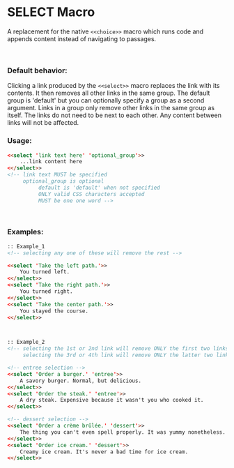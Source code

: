 # SELECT Macro

A replacement for the native `<<choice>>` macro which runs code and appends content instead of navigating to passages.

&nbsp;

### Default behavior:
Clicking a link produced by the `<<select>>` macro replaces the link with its contents. It then removes all other links in the same group. The default group is 'default' but you can optionally specify a group as a second argument. Links in a group only remove other links in the same group as itself. The links do not need to be next to each other. Any content between links will not be affected.

### Usage:
```html
<<select 'link text here' 'optional_group'>>
    ...link content here
<</select>>
<!-- link text MUST be specified
     optional_group is optional
          default is 'default' when not specified
          ONLY valid CSS characters accepted
          MUST be one one word -->
```
    
&nbsp;    

### Examples:
```html
:: Example_1
<!-- selecting any one of these will remove the rest -->

<<select 'Take the left path.'>>
    You turned left.
<</select>>
<<select 'Take the right path.'>>
    You turned right.
<</select>>
<<select 'Take the center path.'>>
    You stayed the course.
<</select>>



:: Example_2
<!-- selecting the 1st or 2nd link will remove ONLY the first two links,
     selecting the 3rd or 4th link will remove ONLY the latter two links -->

<!-- entree selection -->
<<select 'Order a burger.' 'entree'>>
    A savory burger. Normal, but delicious.
<</select>>
<<select 'Order the steak.' 'entree'>>
    A dry steak. Expensive because it wasn't you who cooked it.
<</select>>

<!-- dessert selection -->
<<select 'Order a crème brûlée.' 'dessert'>>
    The thing you can't even spell properly. It was yummy nonetheless.
<</select>>
<<select 'Order ice cream.' 'dessert'>>
    Creamy ice cream. It's never a bad time for ice cream.
<</select>>

```
